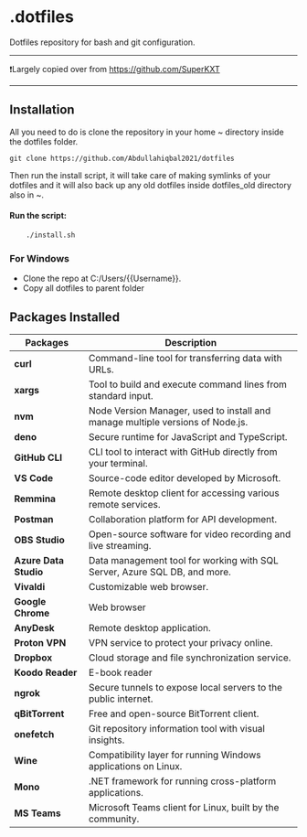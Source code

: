 # .dotfiles

Dotfiles repository for bash and git configuration.

---

❗️Largely copied over from <https://github.com/SuperKXT>

---

## Installation

All you need to do is clone the repository in your home ~ directory inside the
dotfiles folder.

```
git clone https://github.com/Abdullahiqbal2021/dotfiles
```

Then run the install script, it will take care of making symlinks of your
dotfiles and it will also back up any old dotfiles inside dotfiles_old
directory also in ~.

#### Run the script:

```bash
    ./install.sh
```

### For Windows

- Clone the repo at C:/Users/{{Username}}.
- Copy all dotfiles to parent folder

## Packages Installed

| Packages              | Description                                                                    |
| --------------------- | ------------------------------------------------------------------------------ |
| **curl**              | Command-line tool for transferring data with URLs.                             |
| **xargs**             | Tool to build and execute command lines from standard input.                   |
| **nvm**               | Node Version Manager, used to install and manage multiple versions of Node.js. |
| **deno**              | Secure runtime for JavaScript and TypeScript.                                  |
| **GitHub CLI**        | CLI tool to interact with GitHub directly from your terminal.                  |
| **VS Code**           | Source-code editor developed by Microsoft.                                     |
| **Remmina**           | Remote desktop client for accessing various remote services.                   |
| **Postman**           | Collaboration platform for API development.                                    |
| **OBS Studio**        | Open-source software for video recording and live streaming.                   |
| **Azure Data Studio** | Data management tool for working with SQL Server, Azure SQL DB, and more.      |
| **Vivaldi**           | Customizable web browser.                                                      |
| **Google Chrome**     | Web browser                                                                    |
| **AnyDesk**           | Remote desktop application.                                                    |
| **Proton VPN**        | VPN service to protect your privacy online.                                    |
| **Dropbox**           | Cloud storage and file synchronization service.                                |
| **Koodo Reader**      | E-book reader                                                                  |
| **ngrok**             | Secure tunnels to expose local servers to the public internet.                 |
| **qBitTorrent**       | Free and open-source BitTorrent client.                                        |
| **onefetch**          | Git repository information tool with visual insights.                          |
| **Wine**              | Compatibility layer for running Windows applications on Linux.                 |
| **Mono**              | .NET framework for running cross-platform applications.                        |
| **MS Teams**          | Microsoft Teams client for Linux, built by the community.                      |
